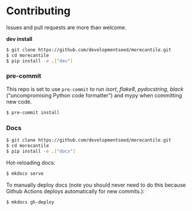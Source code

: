 # Contributing

Issues and pull requests are more than welcome.

**dev install**

```bash
$ git clone https://github.com/developmentseed/morecantile.git
$ cd morecantile
$ pip install -e .["dev"]
```

### pre-commit

This repo is set to use `pre-commit` to run *isort*, *flake8*, *pydocstring*, *black* ("uncompromising Python code formatter") and mypy when committing new code.

```bash
$ pre-commit install
```

### Docs

```bash
$ git clone https://github.com/developmentseed/morecantile.git
$ cd morecantile
$ pip install -e .["docs"]
```

Hot-reloading docs:

```bash
$ mkdocs serve
```

To manually deploy docs (note you should never need to do this because Github
Actions deploys automatically for new commits.):

```bash
$ mkdocs gh-deploy
```
